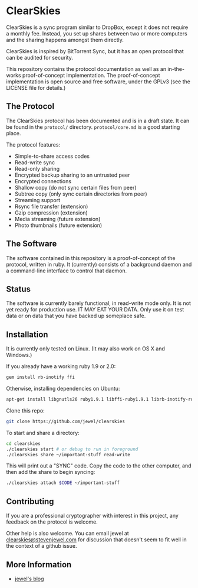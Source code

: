 ClearSkies
==========

ClearSkies is a sync program similar to DropBox, except it does not require a
monthly fee.  Instead, you set up shares between two or more computers and the
sharing happens amongst them directly.

ClearSkies is inspired by BitTorrent Sync, but it has an open protocol that can
be audited for security.

This repository contains the protocol documentation as well as an in-the-works
proof-of-concept implementation.  The proof-of-concept implementation is open
source and free software, under the GPLv3 (see the LICENSE file for details.)


The Protocol
------------

The ClearSkies protocol has been documented and is in a draft state.  It can be
found in the `protocol/` directory.  `protocol/core.md` is a good starting
place.

The protocol features:

* Simple-to-share access codes
* Read-write sync
* Read-only sharing
* Encrypted backup sharing to an untrusted peer
* Encrypted connections
* Shallow copy (do not sync certain files from peer)
* Subtree copy (only sync certain directories from peer)
* Streaming support
* Rsync file transfer (extension)
* Gzip compression (extension)
* Media streaming (future extension)
* Photo thumbnails (future extension)


The Software
------------

The software contained in this repository is a proof-of-concept of the
protocol, written in ruby.  It (currently) consists of a background daemon and
a command-line interface to control that daemon.


Status
------

The software is currently barely functional, in read-write mode only.  It is
not yet ready for production use.  IT MAY EAT YOUR DATA.  Only use it on test
data or on data that you have backed up someplace safe.


Installation
------------

It is currently only tested on Linux.  (It may also work on OS X and Windows.)

If you already have a working ruby 1.9 or 2.0:

```bash
gem install rb-inotify ffi
```

Otherwise, installing dependencies on Ubuntu:

```bash
apt-get install libgnutls26 ruby1.9.1 libffi-ruby1.9.1 librb-inotify-ruby1.9.1
```

Clone this repo:

```bash
git clone https://github.com/jewel/clearskies
```


To start and share a directory:

```bash
cd clearskies
./clearskies start # or debug to run in foreground
./clearskies share ~/important-stuff read-write
```


This will print out a "SYNC" code.  Copy the code to the other computer, and
then add the share to begin syncing:

```bash
./clearskies attach $CODE ~/important-stuff
```


Contributing
------------

If you are a professional cryptographer with interest in this project, any
feedback on the protocol is welcome.

Other help is also welcome.  You can email jewel at clearskies@stevenjewel.com
for discussion that doesn't seem to fit well in the context of a github issue.


More Information
----------------

* [jewel's blog](http://stevenjewel.com)

